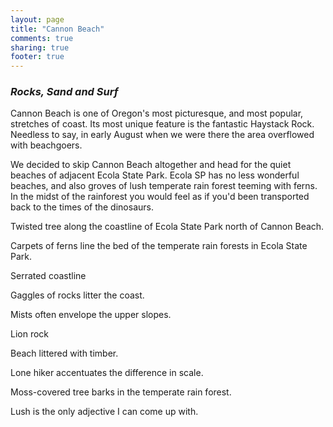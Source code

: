 ```yaml
---
layout: page
title: "Cannon Beach"
comments: true
sharing: true
footer: true
---
```

<h3><em>Rocks, Sand and Surf</em></h3>
Cannon Beach is one of Oregon's most picturesque, and most popular, stretches of coast. Its most unique feature is the fantastic Haystack Rock. Needless to say, in early August when we were there the area overflowed with beachgoers. 

We decided to skip Cannon Beach altogether and head for the quiet beaches of adjacent Ecola State Park. Ecola SP has no less wonderful beaches, and also groves of lush temperate rain forest teeming with ferns. In the midst of the rainforest you would feel as if you'd been transported back to the times of the dinosaurs.


Twisted tree along the coastline of Ecola State Park north of Cannon Beach.


Carpets of ferns line the bed of the temperate rain forests in Ecola State Park.


Serrated coastline

Gaggles of rocks litter the coast.


Mists often envelope the upper slopes.

Lion rock

Beach littered with timber.

Lone hiker accentuates the difference in scale.

Moss-covered tree barks in the temperate rain forest.

Lush is the only adjective I can come up with.
